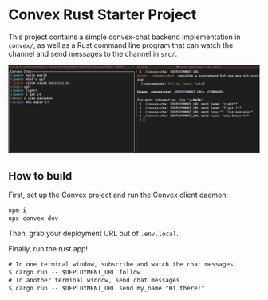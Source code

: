 # Convex Rust Starter Project

This project contains a simple convex-chat backend implementation in `convex/`,
as well as a Rust command line program that can watch the channel and send
messages to the channel in `src/`.

![The chat app](convex-chat.png)

## How to build

First, set up the Convex project and run the Convex client daemon:

    npm i
    npx convex dev

Then, grab your deployment URL out of `.env.local`.

Finally, run the rust app!

    # In one terminal window, subscribe and watch the chat messages
    $ cargo run -- $DEPLOYMENT_URL follow
    # In another terminal window, send chat messages
    $ cargo run -- $DEPLOYMENT_URL send my_name "Hi there!"
